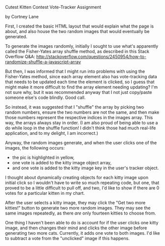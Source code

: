 Cutest Kitten Contest Vote-Tracker Assignment

by Cortney Lane

First, I created the basic HTML layout that would explain what the page is about, and also house the two random images that would eventually be generated.

To generate the images randomly, initially I sought to use what's apparently called the Fisher-Yates array shuffle method, as described in this Stack Overflow Q&A:
http://stackoverflow.com/questions/2450954/how-to-randomize-shuffle-a-javascript-array

But then, I was informed that I might run into problems with using the Fisher-Yates method, since each array element also has vote-tracking data that needs to be updated each time the element is clicked, so I guess that might make it more difficult to find the array element needing updating? I'm not sure why, but it was recommended anyway that I not just copy/paste someone else's code blindly. Good call.

So instead, it was suggested that I "shuffle" the array by picking two random numbers, ensure the two numbers are not the same, and then make those numbers represent the respective indices in the images array. This way, the arrays always stay in order.
(I am also proud of being able to use a do while loop in the shuffle function! I didn't think those had much real-life application, and to my delight, I am incorrect.)

Anyway, the random images generate, and when the user clicks one of the images, the following occurs:
- the pic is highlighted in yellow,
- one vote is added to the kitty image object array,
- and one vote is added to the kitty image key in the user's tracker object.

I thought about dynamically creating objects for each kitty image upon initial click so I wouldn't have to write so much repeating code, but one, that proved to be a little difficult to pull off, and two, I'd like to show if there are 0 votes for a particular kitten in my chart.

After the user selects a kitty image, they may click the "Get two more kitties!" button to generate two more random images. They may see the same images repeatedly, as there *are* only fourteen kitties to choose from.

One thing I haven't been able to do is account for if the user clicks one kitty image, and then changes their mind and clicks the other image before generating two more cats. Currently, it adds one vote to both images. I'd like to subtract a vote from the "unclicked" image if this happens.
